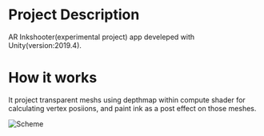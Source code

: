 # Project Description

AR Inkshooter(experimental project) app develeped with Unity(version:2019.4).

# How it works

It project transparent meshs using depthmap within compute shader for calculating vertex posiions, and paint ink as a post effect on those meshes.

![Scheme](https://bitbucket.org/Shinya_Fukuoka/ambientsplut/raw/9f747614f0cfceef3d23ed83b1cee9f8fc996462/RepoAssets/Images/ambientsplat.png)
